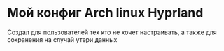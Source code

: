 # Мой конфиг Arch linux Hyprland
Создал для пользователей тех кто не хочет настраивать,
а также для сохранения на случай утери данных
